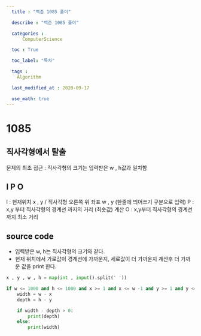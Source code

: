 ```yaml
---
  title : "백준 1085 풀이"

  describe : "백준 1085 풀이"

  categories : 
      ComputerScience

  toc : True

  toc_label: "목차"

  tags : 
    Algorithm

  last_modified_at : 2020-09-17

  use_math: true
---
```

# 1085
## 직사각형에서 탈출
문제의 최초 접근 : 직사각형의 크기는 입력받은 w , h값과 일치함
## I P O
I : 현재위치 x , y  / 직사각형 오른쪽 위 좌표 w , y (한줄에 띄어쓰기 구분으로 입력)
P : x,y 부터 직사각형의 경계선 까지의 거리 (최솟값) 계산
O : x,y부터 직사각형의 경계선까지 최소 거리
## source code

* 입력받은 w, h는 직사각형의 크기와 같다.
* 현재 위치에서 가로값이 경계선에 가까운지, 세로값이 더 가까운지 계산후 더 가까운 값을 print 한다.

```python
x , y , w , h = map(int , input().split(' '))

if w <= 1000 and h <= 1000 and x >= 1 and x <= w -1 and y >= 1 and y <= h - 1 :
    width = w - x
    depth = h - y

    if width - depth > 0:
        print(depth)
    else:
        print(width)
```